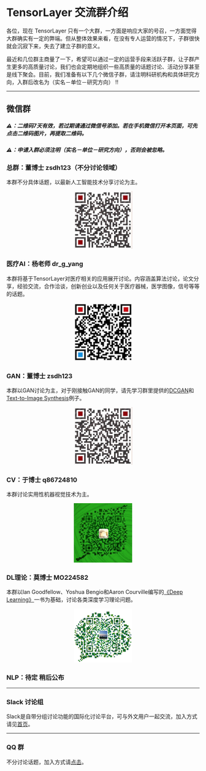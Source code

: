 # TensorLayer 交流群介绍
各位，现在 TensorLayer 只有一个大群，一方面是响应大家的号召，一方面觉得大群确实有一定的弊端。但从整体效果来看，在没有专人运营的情况下，子群很快就会沉寂下来，失去了建立子群的意义。     

最近和几位群主商量了一下，希望可以通过一定的运营手段来活跃子群，让子群产生更多的高质量讨论，我们也会定期地组织一些高质量的话题讨论、活动分享甚至是线下聚会。目前，我们准备有以下几个微信子群，请注明科研机构和具体研究方向，入群后改名为（实名－单位－研究方向） !!

---
## 微信群
##### ⚠️：二维码7天有效，若过期请通过微信号添加。若在手机微信打开本页面，可先点击二维码图片，再提取二维码。
##### ⚠️：申请入群必须注明（实名－单位－研究方向），否则会被忽略。

### 总群：董博士 zsdh123（不分讨论领域）
本群不分具体话题，以最新人工智能技术分享讨论为主。
<div align="center">
	<img src="images/donghao.jpeg" width="30%" height="30%"/>
</div>

### 医疗AI：杨老师 dr\_g\_yang    
本群将基于TensorLayer对医疗相关的应用展开讨论。内容涵盖算法讨论，论文分享，经验交流，合作洽谈，创新创业以及任何关于医疗器械，医学图像，信号等等的话题。
<div align="center">
	<img src="images/yangguang.jpeg" width="30%" height="30%"/>
</div>

### GAN：董博士 zsdh123
本群以GAN讨论为主，对于刚接触GAN的同学，请先学习群里提供的[DCGAN](https://github.com/zsdonghao/dcgan)和[Text-to-Image Synthesis](https://github.com/zsdonghao/text-to-image)例子。
<div align="center">
	<img src="images/donghao.jpeg" width="30%" height="30%"/>
</div>

### CV：于博士 q86724810
本群讨论实用性机器视觉技术为主。
<div align="center">
	<img src="images/yusimiao.jpeg" width="30%" height="30%"/>
</div>

### DL理论：莫博士 MO224582
本群以Ian Goodfellow、Yoshua Bengio和Aaron Courville编写的[《Deep Learning》](http://www.deeplearningbook.org)一书为基础，讨论各类深度学习理论问题。
<div align="center">
	<img src="images/moyuanhan.jpeg" width="30%" height="30%"/>
</div>

### NLP：待定 稍后公布


---
### Slack 讨论组
Slack是自带分组讨论功能的国际化讨论平台，可与外文用户一起交流，加入方式请见[首页](https://github.com/zsdonghao/tensorlayer)。

---
### QQ 群
不分讨论话题，加入方式请[点击](https://github.com/zsdonghao/tensorlayer/blob/master/img/img_qq.png)。



